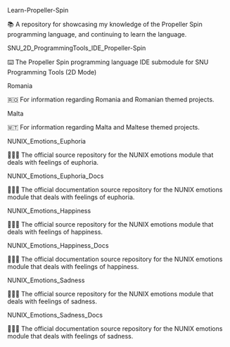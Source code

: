 
Learn-Propeller-Spin

📚️ A repository for showcasing my knowledge of the Propeller Spin programming language, and continuing to learn the language. 

SNU_2D_ProgrammingTools_IDE_Propeller-Spin

⌨️ The Propeller Spin programming language IDE submodule for SNU Programming Tools (2D Mode)

Romania

🇷🇴️ For information regarding Romania and Romanian themed projects.

Malta

🇲🇹️ For information regarding Malta and Maltese themed projects.

NUNIX_Emotions_Euphoria

🧠️😆️💾️ The official source repository for the NUNIX emotions module that deals with feelings of euphoria.

NUNIX_Emotions_Euphoria_Docs

🧠️😆️📖️ The official documentation source repository for the NUNIX emotions module that deals with feelings of euphoria.

NUNIX_Emotions_Happiness

🧠️😀️💾️ The official source repository for the NUNIX emotions module that deals with feelings of happiness.

NUNIX_Emotions_Happiness_Docs

🧠️😀️📖️ The official documentation source repository for the NUNIX emotions module that deals with feelings of happiness.

NUNIX_Emotions_Sadness

🧠️😭️💾️ The official source repository for the NUNIX emotions module that deals with feelings of sadness.

NUNIX_Emotions_Sadness_Docs

🧠️😭️📖️ The official documentation source repository for the NUNIX emotions module that deals with feelings of sadness.

